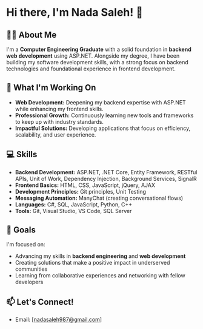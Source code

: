 # Hi there, I'm Nada Saleh! 👋

## 👩‍💻 About Me
I'm a **Computer Engineering Graduate** with a solid foundation in **backend web development** using ASP.NET. Alongside my degree, I have been building my software development skills, with a strong focus on backend technologies and foundational experience in frontend development.

## 🌱 What I'm Working On
- **Web Development:** Deepening my backend expertise with ASP.NET while enhancing my frontend skills.
- **Professional Growth:** Continuously learning new tools and frameworks to keep up with industry standards.
- **Impactful Solutions:** Developing applications that focus on efficiency, scalability, and user experience.

## 💻 Skills
- **Backend Development:** ASP.NET, .NET Core, Entity Framework, RESTful APIs, Unit of Work, Dependency Injection, Background Services, SignalR
- **Frontend Basics:** HTML, CSS, JavaScript, jQuery, AJAX
- **Development Principles:** Git principles, Unit Testing
- **Messaging Automation:** ManyChat (creating conversational flows)
- **Languages:** C#, SQL, JavaScript, Python, C++
- **Tools:** Git, Visual Studio, VS Code, SQL Server

## 🎯 Goals
I'm focused on:
- Advancing my skills in **backend engineering** and **web development**
- Creating solutions that make a positive impact in underserved communities
- Learning from collaborative experiences and networking with fellow developers

## 📫 Let's Connect!
- Email: [nadasaleh987@gmail.com]
  



